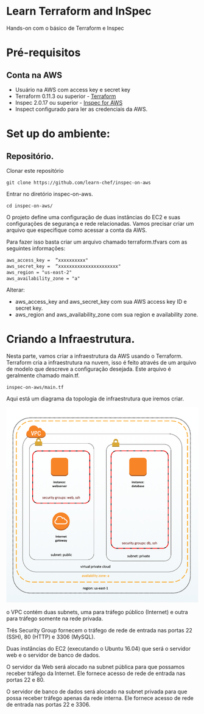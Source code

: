# Learn Terraform and InSpec

Hands-on com o básico de Terraform e Inspec

# Pré-requisitos

## Conta na AWS
 - Usuário na AWS com access key e secret key
 - Terraform 0.11.3 ou superior - [Terraform](https://www.terraform.io/)
 - Inspec 2.0.17 ou superior - [Inspec for AWS](https://www.inspec.io/downloads/)
 - Inspect configurado para ler as credenciais da AWS.

# Set up do ambiente:

## Repositório.

Clonar este repositório 

```
git clone https://github.com/learn-chef/inspec-on-aws
```

Entrar no diretório inspec-on-aws.

```
cd inspec-on-aws/
```

O projeto define uma configuração de duas instâncias do EC2 e suas configurações de segurança e rede relacionadas. Vamos precisar criar um arquivo que especifique como acessar a conta da AWS.

Para fazer isso basta criar um arquivo chamado terraform.tfvars com as seguintes informações:

```
aws_access_key =  “xxxxxxxxxx"
aws_secret_key =  “xxxxxxxxxxxxxxxxxxxxxx"
aws_region = "us-east-2"
aws_availability_zone = "a"
```

Alterar:
* aws_access_key and aws_secret_key com sua AWS access key ID e secret key.
* aws_region and aws_availability_zone com sua region e availability zone.

# Criando a Infraestrutura.

Nesta parte, vamos criar a infraestrutura da AWS usando o Terraform.
Terraform cria a infraestrutura na nuvem, isso é feito através de um arquivo de modelo que descreve a configuração desejada. Este arquivo é geralmente chamado main.tf.

```
inspec-on-aws/main.tf
```

Aqui está um diagrama da topologia de infraestrutura que iremos criar.

![Terraform Topology](/terraform-topology.png)


o VPC contém duas subnets, uma para tráfego público (Internet) e outra para tráfego somente na rede privada.

Três Security Group fornecem o tráfego de rede de entrada nas portas 22 (SSH), 80 (HTTP) e 3306 (MySQL).

Duas instâncias do EC2 (executando o Ubuntu 16.04) que será o servidor web e o servidor de banco de dados.

O servidor da Web será alocado na subnet pública para que possamos receber tráfego da Internet. Ele fornece acesso de rede de entrada nas portas 22 e 80.


O servidor de banco de dados será alocado na subnet privada para que possa receber tráfego apenas da rede interna. Ele fornece acesso de rede de entrada nas portas 22 e 3306.

